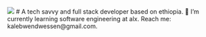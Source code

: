 <img src="https://readme-typing-svg.herokuapp.com/?font=Righteous&size=35&center=true&vCenter=true&width=500&height=70&duration=4000&lines=Hi+There!+👋;+I'm+kaleb+!;" />
# A tech savvy and full stack developer based on ethiopia.
🌱 I’m currently learning software engineering at alx.
Reach me: kalebwendwessen@gmail.com.
